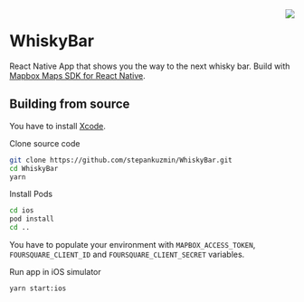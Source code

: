 <img align="right" src="https://raw.githubusercontent.com/stepankuzmin/WhiskyBar/master/screenshot.png">

# WhiskyBar

React Native App that shows you the way to the next whisky bar. Build with [Mapbox Maps SDK for React Native](https://github.com/mapbox/react-native-mapbox-gl).

## Building from source

You have to install [Xcode](https://developer.apple.com/xcode/).

Clone source code

```sh
git clone https://github.com/stepankuzmin/WhiskyBar.git
cd WhiskyBar
yarn
```

Install Pods

```sh
cd ios
pod install
cd ..
```

You have to populate your environment with `MAPBOX_ACCESS_TOKEN`, `FOURSQUARE_CLIENT_ID` and `FOURSQUARE_CLIENT_SECRET` variables.

Run app in iOS simulator

```sh
yarn start:ios
```
